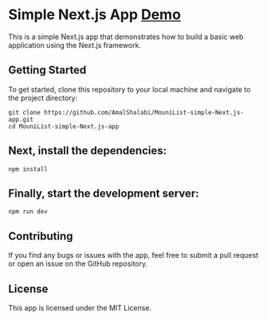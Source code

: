 # Simple Next.js App <a href="https://mouni-list-simple-next-js-app.vercel.app/" target="_blank">Demo</a>  
This is a simple Next.js app that demonstrates how to build a basic web application using the Next.js framework.

## Getting Started
To get started, clone this repository to your local machine and navigate to the project directory:
```
git clone https://github.com/AmalShalabi/MouniList-simple-Next.js-app.git
cd MouniList-simple-Next.js-app
```
## Next, install the dependencies:

```
npm install
```
## Finally, start the development server:

```
npm run dev
```

## Contributing
If you find any bugs or issues with the app, feel free to submit a pull request or open an issue on the GitHub repository.

## License
This app is licensed under the MIT License.
